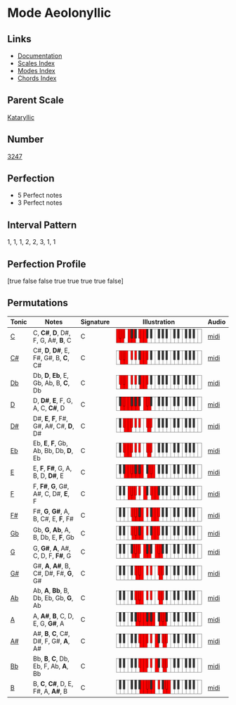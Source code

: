 # Mode Aeolonyllic

## Links

- [Documentation](index.md)
- [Scales Index](Scales.md)
- [Modes Index](Modes.md)
- [Chords Index](Chords.md)

## Parent Scale

[Kataryllic](ScaleKataryllic.md)

## Number

[3247](https://ianring.com/musictheory/scales/3247)

## Perfection

- 5 Perfect notes
- 3 Perfect notes

## Interval Pattern

1, 1, 1, 2, 2, 3, 1, 1

## Perfection Profile

[true false false true true true true false]

## Permutations

| Tonic | Notes | Signature | Illustration | Audio |
|-------|-------|-----------|--------------|-------|
| [C](ModeCNaturalAeolonyllic.md) | C, **C#**, **D**, D#, F, G, A#, **B**, C | C | ![CNaturalAeolonyllic](ModeCNaturalAeolonyllic.png) | [midi](https://github.com/edipermadi/music/blob/main/docs/ModeCNaturalAeolonyllic.mid?raw=true) |
| [C#](ModeCSharpAeolonyllic.md) | C#, **D**, **D#**, E, F#, G#, B, **C**, C# | C | ![CSharpAeolonyllic](ModeCSharpAeolonyllic.png) | [midi](https://github.com/edipermadi/music/blob/main/docs/ModeCSharpAeolonyllic.mid?raw=true) |
| [Db](ModeDFlatAeolonyllic.md) | Db, **D**, **Eb**, E, Gb, Ab, B, **C**, Db | C | ![DFlatAeolonyllic](ModeDFlatAeolonyllic.png) | [midi](https://github.com/edipermadi/music/blob/main/docs/ModeDFlatAeolonyllic.mid?raw=true) |
| [D](ModeDNaturalAeolonyllic.md) | D, **D#**, **E**, F, G, A, C, **C#**, D | C | ![DNaturalAeolonyllic](ModeDNaturalAeolonyllic.png) | [midi](https://github.com/edipermadi/music/blob/main/docs/ModeDNaturalAeolonyllic.mid?raw=true) |
| [D#](ModeDSharpAeolonyllic.md) | D#, **E**, **F**, F#, G#, A#, C#, **D**, D# | C | ![DSharpAeolonyllic](ModeDSharpAeolonyllic.png) | [midi](https://github.com/edipermadi/music/blob/main/docs/ModeDSharpAeolonyllic.mid?raw=true) |
| [Eb](ModeEFlatAeolonyllic.md) | Eb, **E**, **F**, Gb, Ab, Bb, Db, **D**, Eb | C | ![EFlatAeolonyllic](ModeEFlatAeolonyllic.png) | [midi](https://github.com/edipermadi/music/blob/main/docs/ModeEFlatAeolonyllic.mid?raw=true) |
| [E](ModeENaturalAeolonyllic.md) | E, **F**, **F#**, G, A, B, D, **D#**, E | C | ![ENaturalAeolonyllic](ModeENaturalAeolonyllic.png) | [midi](https://github.com/edipermadi/music/blob/main/docs/ModeENaturalAeolonyllic.mid?raw=true) |
| [F](ModeFNaturalAeolonyllic.md) | F, **F#**, **G**, G#, A#, C, D#, **E**, F | C | ![FNaturalAeolonyllic](ModeFNaturalAeolonyllic.png) | [midi](https://github.com/edipermadi/music/blob/main/docs/ModeFNaturalAeolonyllic.mid?raw=true) |
| [F#](ModeFSharpAeolonyllic.md) | F#, **G**, **G#**, A, B, C#, E, **F**, F# | C | ![FSharpAeolonyllic](ModeFSharpAeolonyllic.png) | [midi](https://github.com/edipermadi/music/blob/main/docs/ModeFSharpAeolonyllic.mid?raw=true) |
| [Gb](ModeGFlatAeolonyllic.md) | Gb, **G**, **Ab**, A, B, Db, E, **F**, Gb | C | ![GFlatAeolonyllic](ModeGFlatAeolonyllic.png) | [midi](https://github.com/edipermadi/music/blob/main/docs/ModeGFlatAeolonyllic.mid?raw=true) |
| [G](ModeGNaturalAeolonyllic.md) | G, **G#**, **A**, A#, C, D, F, **F#**, G | C | ![GNaturalAeolonyllic](ModeGNaturalAeolonyllic.png) | [midi](https://github.com/edipermadi/music/blob/main/docs/ModeGNaturalAeolonyllic.mid?raw=true) |
| [G#](ModeGSharpAeolonyllic.md) | G#, **A**, **A#**, B, C#, D#, F#, **G**, G# | C | ![GSharpAeolonyllic](ModeGSharpAeolonyllic.png) | [midi](https://github.com/edipermadi/music/blob/main/docs/ModeGSharpAeolonyllic.mid?raw=true) |
| [Ab](ModeAFlatAeolonyllic.md) | Ab, **A**, **Bb**, B, Db, Eb, Gb, **G**, Ab | C | ![AFlatAeolonyllic](ModeAFlatAeolonyllic.png) | [midi](https://github.com/edipermadi/music/blob/main/docs/ModeAFlatAeolonyllic.mid?raw=true) |
| [A](ModeANaturalAeolonyllic.md) | A, **A#**, **B**, C, D, E, G, **G#**, A | C | ![ANaturalAeolonyllic](ModeANaturalAeolonyllic.png) | [midi](https://github.com/edipermadi/music/blob/main/docs/ModeANaturalAeolonyllic.mid?raw=true) |
| [A#](ModeASharpAeolonyllic.md) | A#, **B**, **C**, C#, D#, F, G#, **A**, A# | C | ![ASharpAeolonyllic](ModeASharpAeolonyllic.png) | [midi](https://github.com/edipermadi/music/blob/main/docs/ModeASharpAeolonyllic.mid?raw=true) |
| [Bb](ModeBFlatAeolonyllic.md) | Bb, **B**, **C**, Db, Eb, F, Ab, **A**, Bb | C | ![BFlatAeolonyllic](ModeBFlatAeolonyllic.png) | [midi](https://github.com/edipermadi/music/blob/main/docs/ModeBFlatAeolonyllic.mid?raw=true) |
| [B](ModeBNaturalAeolonyllic.md) | B, **C**, **C#**, D, E, F#, A, **A#**, B | C | ![BNaturalAeolonyllic](ModeBNaturalAeolonyllic.png) | [midi](https://github.com/edipermadi/music/blob/main/docs/ModeBNaturalAeolonyllic.mid?raw=true) |
